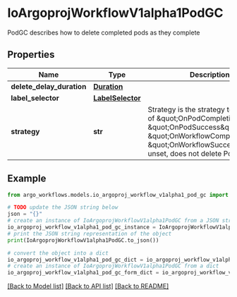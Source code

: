 # IoArgoprojWorkflowV1alpha1PodGC

PodGC describes how to delete completed pods as they complete

## Properties

Name | Type | Description | Notes
------------ | ------------- | ------------- | -------------
**delete_delay_duration** | [**Duration**](Duration.md) |  | [optional] 
**label_selector** | [**LabelSelector**](LabelSelector.md) |  | [optional] 
**strategy** | **str** | Strategy is the strategy to use. One of \&quot;OnPodCompletion\&quot;, \&quot;OnPodSuccess\&quot;, \&quot;OnWorkflowCompletion\&quot;, \&quot;OnWorkflowSuccess\&quot;. If unset, does not delete Pods | [optional] 

## Example

```python
from argo_workflows.models.io_argoproj_workflow_v1alpha1_pod_gc import IoArgoprojWorkflowV1alpha1PodGC

# TODO update the JSON string below
json = "{}"
# create an instance of IoArgoprojWorkflowV1alpha1PodGC from a JSON string
io_argoproj_workflow_v1alpha1_pod_gc_instance = IoArgoprojWorkflowV1alpha1PodGC.from_json(json)
# print the JSON string representation of the object
print(IoArgoprojWorkflowV1alpha1PodGC.to_json())

# convert the object into a dict
io_argoproj_workflow_v1alpha1_pod_gc_dict = io_argoproj_workflow_v1alpha1_pod_gc_instance.to_dict()
# create an instance of IoArgoprojWorkflowV1alpha1PodGC from a dict
io_argoproj_workflow_v1alpha1_pod_gc_form_dict = io_argoproj_workflow_v1alpha1_pod_gc.from_dict(io_argoproj_workflow_v1alpha1_pod_gc_dict)
```
[[Back to Model list]](../README.md#documentation-for-models) [[Back to API list]](../README.md#documentation-for-api-endpoints) [[Back to README]](../README.md)


